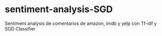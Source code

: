 # sentiment-analysis-SGD
Sentiment analysis de comentarios de amazon, imdb y yelp con Tf-idf y SGD Classifier
